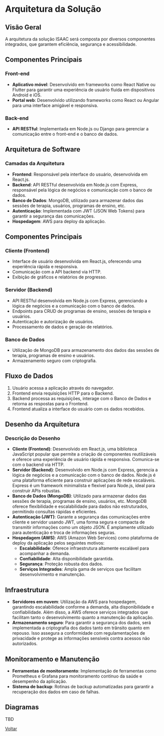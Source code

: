 # Arquitetura da Solução

## Visão Geral
A arquitetura da solução ISAAC será composta por diversos componentes integrados, que garantem eficiência, segurança e acessibilidade.

## Componentes Principais

### Front-end
- **Aplicativo móvel**: Desenvolvido em frameworks como React Native ou Flutter para garantir uma experiência de usuário fluida em dispositivos Android e iOS.
- **Portal web**: Desenvolvido utilizando frameworks como React ou Angular para uma interface amigável e responsiva.

### Back-end
- **API RESTful**: Implementada em Node.js ou Django para gerenciar a comunicação entre o front-end e o banco de dados.

## Arquitetura de Software

### Camadas da Arquitetura
- **Frontend**: Responsável pela interface do usuário, desenvolvida em React.js.
- **Backend**: API RESTful desenvolvida em Node.js com Express, responsável pela lógica de negócios e comunicação com o banco de dados.
- **Banco de Dados**: MongoDB, utilizado para armazenar dados das sessões de terapia, usuários, programas de ensino, etc.
- **Autenticação**: Implementada com JWT (JSON Web Tokens) para garantir a segurança das comunicações.
- **Hospedagem**: AWS para deploy da aplicação.

## Componentes Principais

### Cliente (Frontend)
- Interface de usuário desenvolvida em React.js, oferecendo uma experiência rápida e responsiva.
- Comunicação com a API backend via HTTP.
- Exibição de gráficos e relatórios de progresso.

### Servidor (Backend)
- API RESTful desenvolvida em Node.js com Express, gerenciando a lógica de negócios e a comunicação com o banco de dados.
- Endpoints para CRUD de programas de ensino, sessões de terapia e usuários.
- Autenticação e autorização de usuários.
- Processamento de dados e geração de relatórios.

### Banco de Dados
- Utilização de MongoDB para armazenamento dos dados das sessões de terapia, programas de ensino e usuários.
- Armazenamento seguro com criptografia.

## Fluxo de Dados
1. Usuário acessa a aplicação através do navegador.
2. Frontend envia requisições HTTP para o Backend.
3. Backend processa as requisições, interage com o Banco de Dados e retorna as respostas para o Frontend.
4. Frontend atualiza a interface do usuário com os dados recebidos.

## Desenho da Arquitetura

### Descrição do Desenho

- **Cliente (Frontend)**: Desenvolvido em React.js, uma biblioteca JavaScript popular que permite a criação de componentes reutilizáveis e oferece uma experiência de usuário rápida e responsiva. Comunica-se com o backend via HTTP.
- **Servidor (Backend)**: Desenvolvido em Node.js com Express, gerencia a lógica de negócios e a comunicação com o banco de dados. Node.js é uma plataforma eficiente para construir aplicações de rede escaláveis. Express é um framework minimalista e flexível para Node.js, ideal para construir APIs robustas.
- **Banco de Dados (MongoDB)**: Utilizado para armazenar dados das sessões de terapia, programas de ensino, usuários, etc. MongoDB oferece flexibilidade e escalabilidade para dados não estruturados, permitindo consultas rápidas e eficientes.
- **Autenticação (JWT)**: Garante a segurança das comunicações entre cliente e servidor usando JWT, uma forma segura e compacta de transmitir informações como um objeto JSON. É amplamente utilizado para autenticação e troca de informações seguras.
- **Hospedagem (AWS)**: AWS (Amazon Web Services) como plataforma de deploy da aplicação pelos seguintes motivos:
  - **Escalabilidade**: Oferece infraestrutura altamente escalável para acompanhar a demanda.
  - **Confiabilidade**: Alta disponibilidade garantida.
  - **Segurança**: Proteção robusta dos dados.
  - **Serviços Integrados**: Ampla gama de serviços que facilitam desenvolvimento e manutenção.

## Infraestrutura
- **Servidores em nuvem**: Utilização da AWS para hospedagem, garantindo escalabilidade conforme a demanda, alta disponibilidade e confiabilidade. Além disso, a AWS oferece serviços integrados que facilitam tanto o desenvolvimento quanto a manutenção da aplicação.
- **Armazenamento seguro**: Para garantir a segurança dos dados, será implementada a criptografia dos dados tanto em trânsito quanto em repouso. Isso assegura a conformidade com regulamentações de privacidade e protege as informações sensíveis contra acessos não autorizados.

## Monitoramento e Manutenção

- **Ferramentas de monitoramento**: Implementação de ferramentas como Prometheus e Grafana para monitoramento contínuo da saúde e desempenho da aplicação.
- **Sistema de backup**: Rotinas de backup automatizadas para garantir a recuperação dos dados em caso de falhas.

## Diagramas
TBD

[Voltar](index.md)
